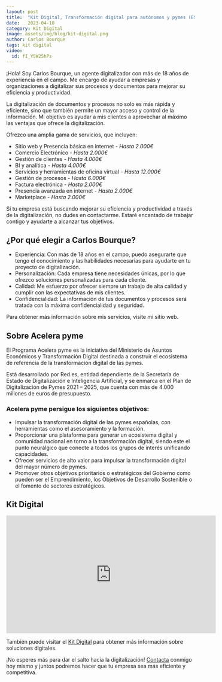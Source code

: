 ```yaml
---
layout: post
title:  "Kit Digital, Transformación digital para autónomos y pymes (ES)"
date:   2023-04-10
category: Kit Digital
image: assets/img/blog/kit-digital.png
author: Carlos Bourque
tags: kit digital
video: 
  id: fI_Y5W25hPs
---
```


¡Hola! Soy Carlos Bourque, un agente digitalizador con más de 18 años de experiencia en el campo. Me encargo de ayudar a empresas y organizaciones a digitalizar sus procesos y documentos para mejorar su eficiencia y productividad.

La digitalización de documentos y procesos no solo es más rápida y eficiente, sino que también permite un mayor acceso y control de la información. Mi objetivo es ayudar a mis clientes a aprovechar al máximo las ventajas que ofrece la digitalización.

Ofrezco una amplia gama de servicios, que incluyen:

- Sitio web y Presencia básica en internet - *Hasta 2.000€*
- Comercio Electrónico - *Hasta 2.000€*
- Gestión de clientes - *Hasta 4.000€*
- BI y analítica - *Hasta 4.000€*
- Servicios y herramientas de oficina virtual - *Hasta 12.000€*
- Gestión de procesos - *Hasta 6.000€*
- Factura electrónica - *Hasta 2.000€*
- Presencia avanzada en internet - *Hasta 2.000€*
- Marketplace - *Hasta 2.000€*

Si tu empresa está buscando mejorar su eficiencia y productividad a través de la digitalización, no dudes en contactarme. Estaré encantado de trabajar contigo y ayudarte a alcanzar tus objetivos.

## ¿Por qué elegir a Carlos Bourque?

- Experiencia: Con más de 18 años en el campo, puedo asegurarte que tengo el conocimiento y las habilidades necesarias para ayudarte en tu proyecto de digitalización.
- Personalización: Cada empresa tiene necesidades únicas, por lo que ofrezco soluciones personalizadas para cada cliente.
- Calidad: Me esfuerzo por ofrecer siempre un trabajo de alta calidad y cumplir con las expectativas de mis clientes.
- Confidencialidad: La información de tus documentos y procesos será tratada con la máxima confidencialidad y seguridad.

Para obtener más información sobre mis servicios, visite mi sitio web.

## Sobre Acelera pyme

El Programa Acelera pyme es la iniciativa del Ministerio de Asuntos Económicos y Transformación Digital destinada a construir el ecosistema de referencia de la transformación digital de las pymes.

Está desarrollado por Red.es, entidad dependiente de la Secretaría de Estado de Digitalización e Inteligencia Artificial, y se enmarca en el Plan de Digitalización de Pymes 2021 – 2025, que cuenta con más de 4.000 millones de euros de presupuesto.

### Acelera pyme persigue los siguientes objetivos:

- Impulsar la transformación digital de las pymes españolas, con herramientas como el asesoramiento y la formación.
- Proporcionar una plataforma para generar un ecosistema digital y comunidad nacional en torno a la transformación digital, siendo este el punto neurálgico que conecte a todos los grupos de interés unificando capacidades.
- Ofrecer servicios de alto valor para impulsar la transformación digital del mayor número de pymes.
- Promover otros objetivos prioritarios o estratégicos del Gobierno como pueden ser el Emprendimiento, los Objetivos de Desarrollo Sostenible o el fomento de sectores estratégicos.

## Kit Digital

<iframe width="560" height="315" src="https://www.youtube.com/embed/fI_Y5W25hPs" title="YouTube video player" frameborder="0" allow="accelerometer; autoplay; clipboard-write; encrypted-media; gyroscope; picture-in-picture; web-share" allowfullscreen></iframe>

También puede visitar el [Kit Digital](https://acelerapyme.es/kit-digital/soluciones-digitales) para obtener más información sobre soluciones digitales.

¡No esperes más para dar el salto hacia la digitalización! [Contacta](https://bourque.es/#contact-section) conmigo hoy mismo y juntos podremos hacer que tu empresa sea más eficiente y competitiva.
